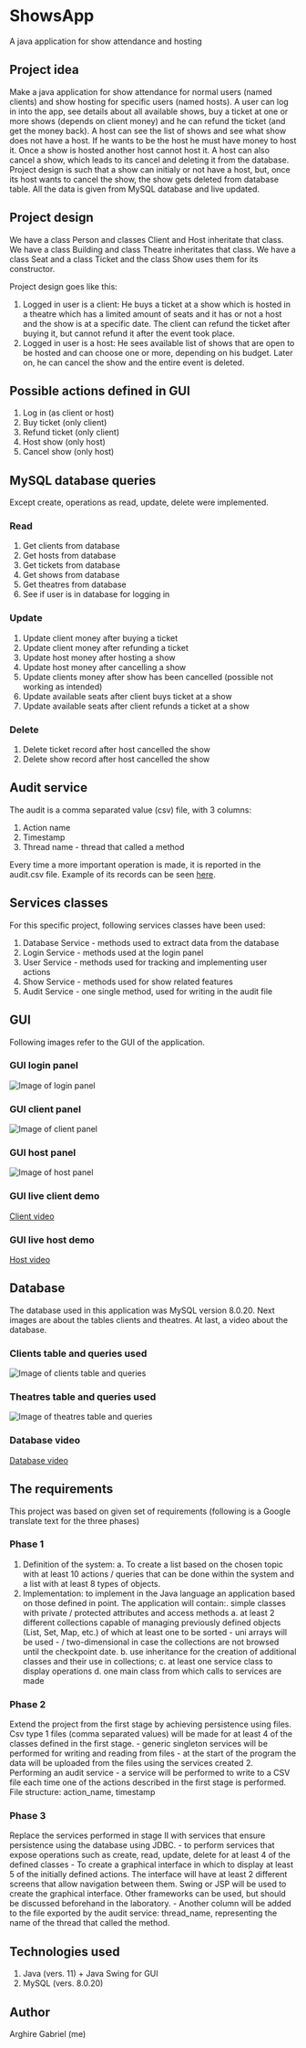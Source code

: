 # ShowsApp
A java application for show attendance and hosting 

## Project idea

Make a java application for show attendance for normal users (named clients) and show hosting for specific users (named hosts). 
A user can log in into the app, see details about all available shows, buy a ticket at one or more shows (depends on client money) and he can refund the ticket (and get the money back). 
A host can see the list of shows and see what show does not have a host. If he wants to be the host he must have money to host it. Once a show is hosted another host cannot host it. A host can also cancel a show, which leads to its cancel and deleting it from the database. Project design is such that a show can initialy or not have a host, but, once its host wants to cancel the show, the show gets deleted from database table. 
All the data is given from MySQL database and live updated.

## Project design

We have a class Person and classes Client and Host inheritate that class.
We have a class Building and class Theatre inheritates that class.
We have a class Seat and a class Ticket and the class Show uses them for its constructor.

Project design goes like this: 
1) Logged in user is a client: He buys a ticket at a show which is hosted in a theatre which has a limited amount of seats and it has or not a host and the show is at a specific date. The client can refund the ticket after buying it, but cannot refund it after the event took place.
2) Logged in user is a host: He sees available list of shows that are open to be hosted and can choose one or more, depending on his budget. Later on, he can cancel the show and the entire event is deleted.

## Possible actions defined in GUI

1. Log in (as client or host)
2. Buy ticket (only client)
3. Refund ticket (only client)
4. Host show (only host)
5. Cancel show (only host)

## MySQL database queries

Except create, operations as read, update, delete were implemented.

### Read

1. Get clients from database
2. Get hosts from database
3. Get tickets from database
4. Get shows from database
5. Get theatres from database
6. See if user is in database for logging in

### Update

1. Update client money after buying a ticket
2. Update client money after refunding a ticket
3. Update host money after hosting a show
4. Update host money after cancelling a show
5. Update clients money after show has been cancelled (possible not working as intended)
6. Update available seats after client buys ticket at a show
7. Update available seats after client refunds a ticket at a show

### Delete

1. Delete ticket record after host cancelled the show
2. Delete show record after host cancelled the show

## Audit service

The audit is a comma separated value (csv) file, with 3 columns:
1. Action name
2. Timestamp
3. Thread name - thread that called a method

Every time a more important operation is made, it is reported in the audit.csv file. Example of its records can be seen [here](https://github.com/JusticeBringer/ShowsApp/blob/master/csvFiles/audit.csv).
 
## Services classes

For this specific project, following services classes have been used:

1. Database Service - methods used to extract data from the database
2. Login Service - methods used at the login panel
3. User Service - methods used for tracking and implementing user actions
4. Show Service - methods used for show related features
5. Audit Service - one single method, used for writing in the audit file

## GUI

Following images refer to the GUI of the application.

### GUI login panel

![Image of login panel](
https://github.com/JusticeBringer/ShowsApp/blob/master/appSS/login_panel.JPG)

### GUI client panel

![Image of client panel](
https://github.com/JusticeBringer/ShowsApp/blob/master/appSS/client_panel.JPG)

### GUI host panel

![Image of host panel](
https://github.com/JusticeBringer/ShowsApp/blob/master/appSS/host_panel.JPG)

### GUI live client demo

[Client video](https://youtu.be/jHRGMr7S12E)

### GUI live host demo

[Host video](https://youtu.be/xDSXZJoinKM)

## Database

The database used in this application was MySQL version 8.0.20. Next images are about the tables clients and theatres. At last, a video about the database.

### Clients table and queries used

![Image of clients table and queries](
https://github.com/JusticeBringer/ShowsApp/blob/master/appSS/clients_data.JPG)

### Theatres table and queries used

![Image of theatres table and queries](
https://github.com/JusticeBringer/ShowsApp/blob/master/appSS/theatres.JPG)

### Database video

[Database video](https://youtu.be/YsBKeAJrFLY)

## The requirements

This project was based on given set of requirements (following is a Google translate text for the three phases)

### Phase 1

1. Definition of the system: 
  a. To create a list based on the chosen topic with at least 10 actions / queries that can be done within the system and a list with at least 8 types of objects. 
2. Implementation: to implement in the Java language an application based on those defined in point. The application will contain:. simple classes with private / protected attributes and access methods 
  a. at least 2 different collections capable of managing previously defined objects (List, Set, Map, etc.) of which at least one to be sorted - uni arrays will be used - / two-dimensional in case the collections are not browsed until the checkpoint date. 
  b. use inheritance for the creation of additional classes and their use in collections; 
  c. at least one service class to display operations 
  d. one main class from which calls to services are made

### Phase 2

Extend the project from the first stage by achieving persistence using files. Csv type 1 files (comma separated values) will be made for at least 4 of the classes defined in the first stage. - generic singleton services will be performed for writing and reading from files - at the start of the program the data will be uploaded from the files using the services created 2. Performing an audit service - a service will be performed to write to a CSV file each time one of the actions described in the first stage is performed. File structure: action_name, timestamp

### Phase 3

Replace the services performed in stage II with services that ensure persistence using the database using JDBC. - to perform services that expose operations such as create, read, update, delete for at least 4 of the defined classes - To create a graphical interface in which to display at least 5 of the initially defined actions. The interface will have at least 2 different screens that allow navigation between them. Swing or JSP will be used to create the graphical interface. Other frameworks can be used, but should be discussed beforehand in the laboratory. - Another column will be added to the file exported by the audit service: thread_name, representing the name of the thread that called the method.

## Technologies used

1. Java (vers. 11) + Java Swing for GUI
2. MySQL (vers. 8.0.20)

## Author

Arghire Gabriel (me)
